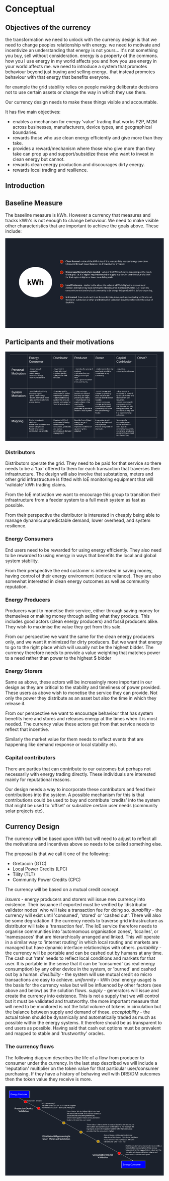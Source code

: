 # Conceptual

## Objectives of the currency
the transformation we need to unlock with the currency design is that we need to change peoples relationship with energy.
we need to motivate and incentivize an understanding that energy is not yours... it's not something you buy, sell without consideration.
energy is a property of the commons.
how you I use energy in my world affects you and how you use energy in your world affects me.
we need to introduce a system that promotes behaviour beyond just buying and selling energy.. that instead promotes behaviour with that energy that benefits everyone.

for example the grid stability relies on people making deliberate decisions not to use certain assets or change the way in which they use them.

Our currency design needs to make these things visible and accountable.

It has five main objectives:
- enables a mechanism for energy 'value' trading that works P2P, M2M across businesses, manufacturers, device types, and geographical boundaries.
- rewards those who use clean energy efficiently and give more than they take.
- provides a reward/mechanism where those who give more than they take can prop up and support/subsidize those who want to invest in clean energy but cannot.
- rewards clean energy production and discourages dirty energy.
- rewards local trading and resilience.

## Introduction

## Baseline Measure
The baseline measure is kWh.  However a currency that measures and tracks kWh's is not enough to change behaviour.
We need to make visible other characteristics that are important to achieve the goals above.
These include:

![Not all kWh are the same](kWh.png)

## Participants and their motivations

![Participants and their motivations](participants.png)
### Distributors
Distributors operate the grid.  They need to be paid for that service so there needs to be a 'tax' offered to them for each transaction that traverses their infrastructure.
The design will also involve that substations, meters and other grid infrastructure is fitted with IoE monitoring equipment that will 'validate' kWh trading claims.

From the IoE motivation we want to encourage this group to transition their infrastructure from a feeder system to a full mesh system as fast as possible.

From their perspective the distributor is interested in cheaply being able to manage dynamic/unpredictable demand, lower overhead, and system resilience.

### Energy Consumers
End users need to be rewarded for using energy efficiently.  They also need to be rewarded to using energy in ways that benefits the local and global system stability.

From their perspective the end customer is interested in saving money, having control of their energy environment (reduce reliance).  They are also somewhat interested in clean energy outcomes as well as community reputation.

### Energy Producers
Producers want to monetise their service, either through saving money for themselves or making money through selling what they produce.
This includes good actors (clean energy producers) and fossil producers alike.  They wish to maximise the value they get from this sale.

From our perspective we want the same for the clean energy producers only, and we want it minimized for dirty producers.   But we want that energy to go to the right place which will usually not be the highest bidder.
The currency therefore needs to provide a value weighting that matches power to a need rather than power to the highest $ bidder

### Energy Storers
Same as above, these actors will be increasingly more important in our design as they are critical to the stability and timeliness of power provided.
These users as above wish to monetise the service they can provide.  Not only the power they distribute as an asset but also the time in which they release it.

From our perspective we want to encourage behaviour that has system benefits here and stores and releases energy at the times when it is most needed.  The currency value these actors get from that service needs to reflect that incentive.

Similarly the market value for them needs to reflect events that are happening like demand response or local stability etc.

### Capital contributors
There are parties that can contribute to our outcomes but perhaps not necessarily with energy trading directly.
These individuals are interested mainly for reputational reasons.

Our design needs a way to incorporate these contributors and feed their contributions into the system.
A possible mechanism for this is that contributions could be used to buy and contribute 'credits' into the system that might be used to 'offset' or subsidize certain user needs (community solar projects etc).

## Currency Design

The currency will be based upon kWh but will need to adjust to reflect all the motivations and incentives above so needs to be called something else.

The proposal is that we call it one of the following:
- Gretacoin (GTC)
- Local Power Credits (LPC)
- Tility (TLT)
- Community Power Credits (CPC)

The currency will be based on a mutual credit concept.

*issuers* - energy producers and storers will issue new currency into existence.  Their issuance if exported must be verified by 'distributor validator nodes' who will take a transaction fee for doing so.
*durability* - the currency will exist until 'consumed', 'stored' or 'cashed out'.  There will also be some degradation if the currency needs to traverse grid infrastructure as distributor will take a 'transaction fee'.  The IoE service therefore needs to organise communities into 'automomous organisation zones', 'localles', or 'namespaces' that are hierarchically arranged and linked.  This will operate in a similar way to 'internet routing' in which local routing and markets are managed but have dynamic interface relationships with others.
*portability* - the currency will be portable and can be cashed out by humans at any time.  The cash out 'rate' needs to reflect local conditions and markets for that user.  It is portable in the sense that it can be 'consumed' (as real energy consumption) by any other device in the system, or 'burned' and cashed out by a human.
*divisibility* - the system will use mutual credit so micro transactions are easy to achieve.
*uniformity* - kWh (real energy usage) is the basis for the currency value but will be influenced by other factors (see above and below) as the solution flows.
*supply* - generators will issue and create the currency into existence.  This is not a supply that we will control but it must be validated and trustworthy.  the more important measure that will need to be monitored is not the total volume of tokens in circulation but the balance between supply and demand of those.
*acceptability* - the actual token should be dynamically and automatically traded as much as possible within the energy systems.  It therefore should be as transparent to end users as possible.  Having said that cash out options must be prevalent and mapped to stable and 'trustworthy' oracles.

### The currency flows
The following diagram describes the life of a flow from producer to consumer under the currency.
In the last step described we will include a 'reputation' multiplier on the token value for that particular user/consumer purchasing.  If they have a history of behaving well with DRS/DM outcomes then the token value they receive is more.

![life of a token](lifeofatoken.png)
